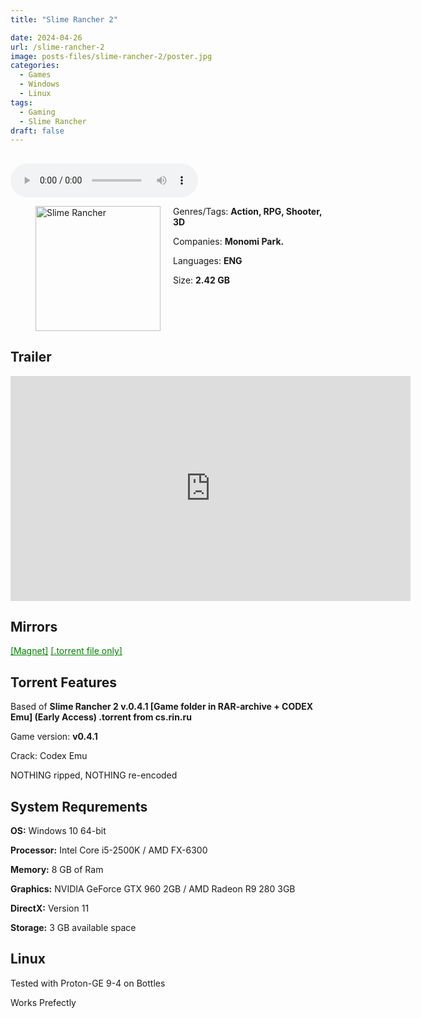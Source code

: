 ```yaml
---
title: "Slime Rancher 2"

date: 2024-04-26
url: /slime-rancher-2
image: posts-files/slime-rancher-2/poster.jpg 
categories:
  - Games
  - Windows
  - Linux
tags:
  - Gaming
  - Slime Rancher
draft: false
---
```

##
<style>
  body.dark-mode,
  body.dark-mode main * {
    background: url('/posts-files/slime-rancher-2/background.jpg') center center fixed no-repeat;
    background-size: 100% 100%;
    background-size: cover;
    color: #f5f5f5;
  }
</style>
<script>
    document.addEventListener('DOMContentLoaded', function () {
        var body = document.body;
        var switcher = document.querySelector('.js-toggle');
                body.classList.add('dark-mode');
                // Save user preference in storage
                localStorage.setItem('darkMode', 'true');
            
        });
</script>

<audio controls autoplay>
  <source src="/posts-files/slime-rancher-2/music.mp3" type="audio/mp3">
  Your browser does not support the audio tag.
</audio>


<figure style="float: left; margin-right: 20px;">
  <img src="/posts-files/slime-rancher-2/poster.jpg" alt="Slime Rancher" style="width: 200px;">
</figure>

Genres/Tags: **Action, RPG, Shooter, 3D**

Companies: **Monomi Park.**

Languages: **ENG**

Size: **2.42 GB**
# ⠀
## Trailer
<iframe width="640" height="360" src="https://www.youtube.com/embed/qPfm3IClc0s" title="Slime Rancher 2 Announcement Trailer" frameborder="0" allow="accelerometer; autoplay; clipboard-write; encrypted-media; gyroscope; picture-in-picture; web-share" referrerpolicy="strict-origin-when-cross-origin" allowfullscreen></iframe>

## Mirrors
<a href="magnet:?xt=urn:btih:Q6EZDN6L7IDEGSUPQETBF3RTQQO5LMSK&dn=Slime%20Rancher%202" style="color: green;">[Magnet]</a>
<a href="https://www.dropbox.com/scl/fi/7wbfrbd6fgn2kfen925t1/Slime-Rancher-2.torrent?rlkey=4m28bu0l0i11olfc6n0ck8c6t&st=owbfofq4&dl=1" style="color: green;">[.torrent file only]</a>

## Torrent Features

Based of **Slime Rancher 2 v.0.4.1 [Game folder in RAR-archive + CODEX Emu] (Early Access) .torrent from cs.rin.ru**

Game version: **v0.4.1**

Crack: Codex Emu

NOTHING ripped, NOTHING re-encoded

## System Requrements
**OS:** Windows 10 64-bit

**Processor:** Intel Core i5-2500K / AMD FX-6300

**Memory:** 8 GB of Ram

**Graphics:** NVIDIA GeForce GTX 960 2GB / AMD Radeon R9 280 3GB

**DirectX:** Version 11

**Storage:** 3 GB available space


## Linux

Tested with Proton-GE 9-4 on Bottles

Works Prefectly